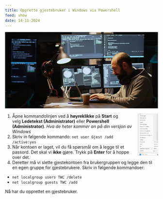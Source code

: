 ```yaml
---
title: Opprette gjestebruker i Windows via Powershell
feed: show
date: 14-11-2024
---
```

![](/assets/img/PowerShellScripting.jpg)
1. <img src="/assets/img/rightclickstartmenu.png" style="float:right;height:10em">Åpne kommandolinjen ved å **høyreklikke** på **Start** og velg **Ledetekst (Administrator)** eller **Powershell (Administrator)**. _Hva de heter kommer an på din versjon av Windows_ 
2. Skriv in følgende kommando: `net user Gjest /add /active:yes`
3. Når kontoen er laget, vil du få spørsmål om å legge til et passord. Det skal vi **ikke** gjøre. Trykk på **Enter** for å hoppe over det.
4. Deretter må vi slette gjestekontoen fra brukergruppen og legge den til en egen gruppe for gjestebrukere. Skriv in følgende kommandoer:

- `net localgroup users TWC /delete`
- `net localgroup guests TWC /add`

Nå har du opprettet en gjestebruker.